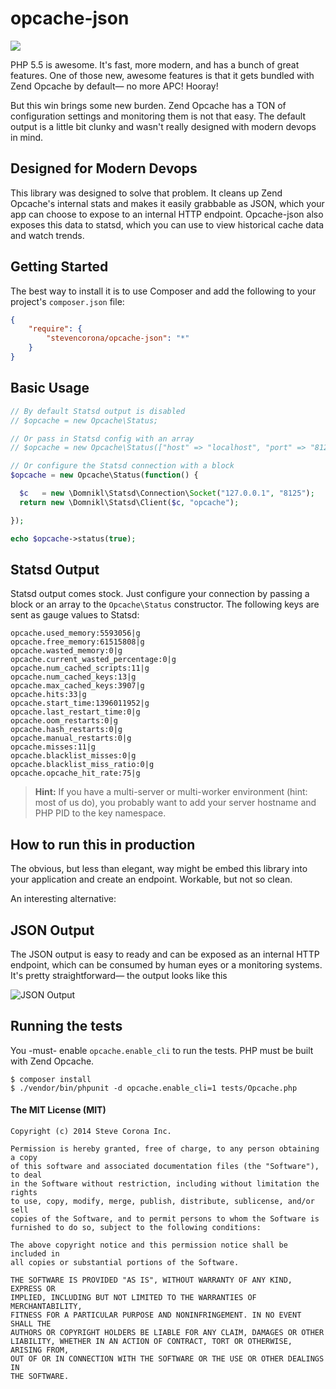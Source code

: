 # opcache-json

[![](https://travis-ci.org/stevencorona/opcache-json.svg)](https://travis-ci.org/stevencorona/opcache-json)

PHP 5.5 is awesome. It's fast, more modern, and has a bunch of great features. One of those new, awesome features is that it gets bundled with Zend Opcache by default— no more APC! Hooray!

But this win brings some new burden. Zend Opcache has a TON of configuration settings and monitoring them is not that easy. The default output is a little bit clunky and wasn't really designed with modern devops in mind.

## Designed for Modern Devops
This library was designed to solve that problem. It cleans up Zend Opcache's internal stats and makes it easily grabbable as JSON, which your app can choose to expose to an internal HTTP endpoint. Opcache-json also exposes this data to statsd, which you can use to view historical cache data and watch trends.

## Getting Started
The best way to install it is to use Composer and add the following to your project's `composer.json` file:

```json
{
    "require": {
        "stevencorona/opcache-json": "*"
    }
}
```
    
## Basic Usage

```php
// By default Statsd output is disabled
// $opcache = new Opcache\Status;

// Or pass in Statsd config with an array
// $opcache = new Opcache\Status(["host" => "localhost", "port" => "8125"]);

// Or configure the Statsd connection with a block
$opcache = new Opcache\Status(function() {

  $c   = new \Domnikl\Statsd\Connection\Socket("127.0.0.1", "8125");
  return new \Domnikl\Statsd\Client($c, "opcache");

});

echo $opcache->status(true);
```

## Statsd Output

Statsd output comes stock. Just configure your connection by passing a block or an array to the `Opcache\Status` constructor. The following keys are sent as gauge values to Statsd:

```
opcache.used_memory:5593056|g
opcache.free_memory:61515808|g
opcache.wasted_memory:0|g
opcache.current_wasted_percentage:0|g
opcache.num_cached_scripts:11|g
opcache.num_cached_keys:13|g
opcache.max_cached_keys:3907|g
opcache.hits:33|g
opcache.start_time:1396011952|g
opcache.last_restart_time:0|g
opcache.oom_restarts:0|g
opcache.hash_restarts:0|g
opcache.manual_restarts:0|g
opcache.misses:11|g
opcache.blacklist_misses:0|g
opcache.blacklist_miss_ratio:0|g
opcache.opcache_hit_rate:75|g
```

> **Hint:** If you have a multi-server or multi-worker environment (hint: most of us do), you probably want to add your server hostname and PHP PID to the key namespace.

## How to run this in production

The obvious, but less than elegant, way might be embed this library into your application and create an endpoint. Workable, but not so clean.

An interesting alternative:

## JSON Output
The JSON output is easy to ready and can be exposed as an internal HTTP endpoint, which can be consumed by human eyes or a monitoring systems. It's pretty straightforward— the output looks like this</p>

![JSON Output](http://stevencorona.github.io/opcache-json/images/screenshot.png)

## Running the tests

You -must- enable `opcache.enable_cli` to run the tests. PHP must be built with Zend Opcache.

```
$ composer install
$ ./vendor/bin/phpunit -d opcache.enable_cli=1 tests/Opcache.php
```

#### The MIT License (MIT)

    Copyright (c) 2014 Steve Corona Inc.

    Permission is hereby granted, free of charge, to any person obtaining a copy
    of this software and associated documentation files (the "Software"), to deal
    in the Software without restriction, including without limitation the rights
    to use, copy, modify, merge, publish, distribute, sublicense, and/or sell
    copies of the Software, and to permit persons to whom the Software is
    furnished to do so, subject to the following conditions:

    The above copyright notice and this permission notice shall be included in
    all copies or substantial portions of the Software.

    THE SOFTWARE IS PROVIDED "AS IS", WITHOUT WARRANTY OF ANY KIND, EXPRESS OR
    IMPLIED, INCLUDING BUT NOT LIMITED TO THE WARRANTIES OF MERCHANTABILITY,
    FITNESS FOR A PARTICULAR PURPOSE AND NONINFRINGEMENT. IN NO EVENT SHALL THE
    AUTHORS OR COPYRIGHT HOLDERS BE LIABLE FOR ANY CLAIM, DAMAGES OR OTHER
    LIABILITY, WHETHER IN AN ACTION OF CONTRACT, TORT OR OTHERWISE, ARISING FROM,
    OUT OF OR IN CONNECTION WITH THE SOFTWARE OR THE USE OR OTHER DEALINGS IN
    THE SOFTWARE.

